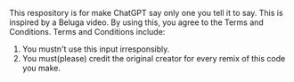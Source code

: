 This respository is for make ChatGPT say only one you tell it to say. This is inspired by a Beluga video.
By using this, you agree to the Terms and Conditions.
Terms and Conditions include:
1) You mustn't use this input irresponsibly.
2) You must(please) credit the original creator for every remix of this code you make.
